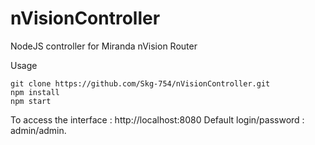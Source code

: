 # nVisionController
NodeJS controller for Miranda nVision Router

Usage

```
git clone https://github.com/Skg-754/nVisionController.git
npm install
npm start
```

To access the interface : http://localhost:8080
Default login/password : admin/admin.

